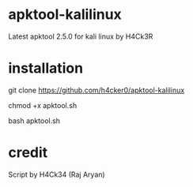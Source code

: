 # apktool-kalilinux
Latest apktool 2.5.0 for kali linux by H4Ck3R

# installation
git clone https://github.com/h4cker0/apktool-kalilinux


chmod +x apktool.sh

bash apktool.sh

# credit
Script by H4Ck34 (Raj Aryan)
